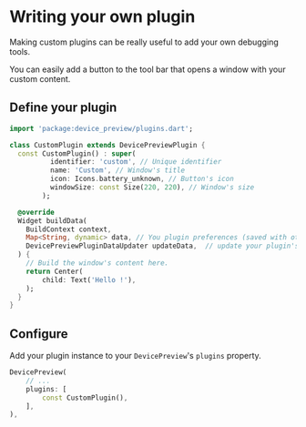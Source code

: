 # Writing your own plugin

Making custom plugins can be really useful to add your own debugging tools.

You can easily add a button to the tool bar that opens a window with your custom content.

## Define your plugin

```dart
import 'package:device_preview/plugins.dart';

class CustomPlugin extends DevicePreviewPlugin {
  const CustomPlugin() : super(
          identifier: 'custom', // Unique identifier
          name: 'Custom', // Window's title
          icon: Icons.battery_unknown, // Button's icon
          windowSize: const Size(220, 220), // Window's size
        );

  @override
  Widget buildData(
    BuildContext context,
    Map<String, dynamic> data, // You plugin preferences (saved with other device preview's preferences)
    DevicePreviewPluginDataUpdater updateData,  // update your plugin's data and triggers a rebuild.
  ) {
    // Build the window's content here.
    return Center(
        child: Text('Hello !'), 
    );
  }
}
```

## Configure

Add your plugin instance to your `DevicePreview`'s `plugins` property.

```dart
DevicePreview(
    // ...
    plugins: [
        const CustomPlugin(),
    ],
),
```